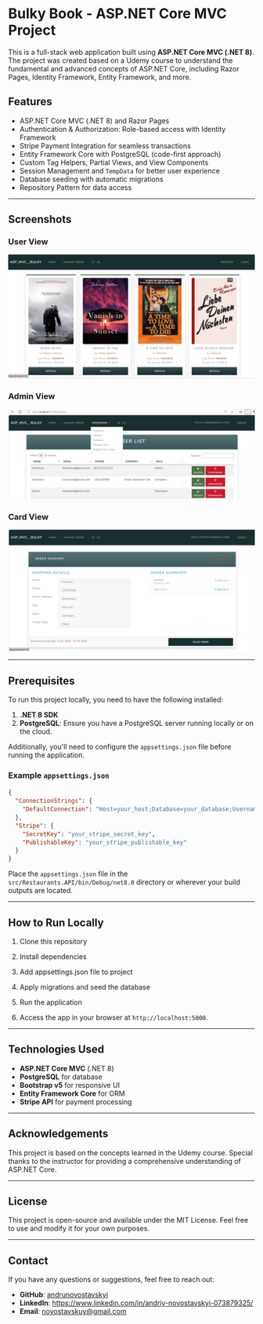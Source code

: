 # Bulky Book - ASP.NET Core MVC Project

This is a full-stack web application built using **ASP.NET Core MVC (.NET 8)**. The project was created based on a Udemy course to understand the fundamental and advanced concepts of ASP.NET Core, including Razor Pages, Identity Framework, Entity Framework, and more.

## Features

- ASP.NET Core MVC (.NET 8) and Razor Pages
- Authentication & Authorization: Role-based access with Identity Framework
- Stripe Payment Integration for seamless transactions
- Entity Framework Core with PostgreSQL (code-first approach)
- Custom Tag Helpers, Partial Views, and View Components
- Session Management and `TempData` for better user experience
- Database seeding with automatic migrations
- Repository Pattern for data access

---

## Screenshots

### User View
![User Home Page](Screenshots/User_HomePage.png)

### Admin View
![Admin Dashboard](Screenshots/Admin_GrudOperation.png)

### Card View
![Admin Dashboard](Screenshots/Company_Card.png)


---

## Prerequisites

To run this project locally, you need to have the following installed:

1. **.NET 8 SDK**  
2. **PostgreSQL**: Ensure you have a PostgreSQL server running locally or on the cloud.  

Additionally, you'll need to configure the `appsettings.json` file before running the application.

### Example `appsettings.json`
```json
{
  "ConnectionStrings": {
    "DefaultConnection": "Host=your_host;Database=your_database;Username=your_username;Password=your_password"
  },
  "Stripe": {
    "SecretKey": "your_stripe_secret_key",
    "PublishableKey": "your_stripe_publishable_key"
  }
}
```

Place the `appsettings.json` file in the `src/Restaurants.API/bin/Debug/net8.0` directory or wherever your build outputs are located.

---

## How to Run Locally

1. Clone this repository

2. Install dependencies

3. Add appsettings.json file to project

4. Apply migrations and seed the database

5. Run the application

6. Access the app in your browser at `http://localhost:5000`.

---

## Technologies Used

- **ASP.NET Core MVC** (.NET 8)
- **PostgreSQL** for database
- **Bootstrap v5** for responsive UI
- **Entity Framework Core** for ORM
- **Stripe API** for payment processing

---

## Acknowledgements

This project is based on the concepts learned in the Udemy course. Special thanks to the instructor for providing a comprehensive understanding of ASP.NET Core.

---

## License

This project is open-source and available under the MIT License. Feel free to use and modify it for your own purposes.

---

## Contact

If you have any questions or suggestions, feel free to reach out:

- **GitHub**: [andrunovostavskyi](https://github.com/andrunovostavskyi)
- **LinkedIn**: https://www.linkedin.com/in/andriy-novostavskyi-073879325/
- **Email**: novostavskuy@gmail.com
